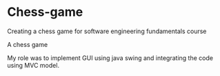 # Chess-game
Creating a chess game for software engineering fundamentals course

A chess game

My role was to implement GUI using java swing and integrating the code using MVC model.
